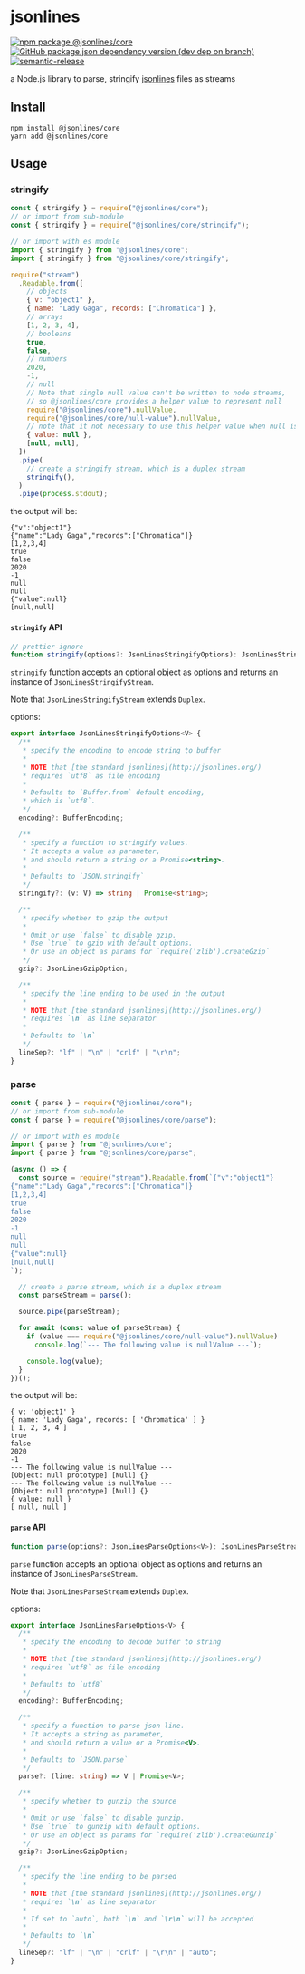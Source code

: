 # jsonlines

[![npm package @jsonlines/core](https://img.shields.io/npm/v/@jsonlines/core?style=flat-square)](http://npm.im/@jsonlines/core)
[![GitHub package.json dependency version (dev dep on branch)](https://img.shields.io/github/package-json/dependency-version/EqualMa/jsonlines/dev/typescript?style=flat-square)]()
[![semantic-release](https://img.shields.io/badge/%20%20%F0%9F%93%A6%F0%9F%9A%80-semantic--release-e10079.svg?style=flat-square)](https://github.com/semantic-release/semantic-release)

a Node.js library to parse, stringify [jsonlines](http://jsonlines.org/) files as streams

## Install

```shell
npm install @jsonlines/core
yarn add @jsonlines/core
```

## Usage

### stringify

```js
const { stringify } = require("@jsonlines/core");
// or import from sub-module
const { stringify } = require("@jsonlines/core/stringify");

// or import with es module
import { stringify } from "@jsonlines/core";
import { stringify } from "@jsonlines/core/stringify";

require("stream")
  .Readable.from([
    // objects
    { v: "object1" },
    { name: "Lady Gaga", records: ["Chromatica"] },
    // arrays
    [1, 2, 3, 4],
    // booleans
    true,
    false,
    // numbers
    2020,
    -1,
    // null
    // Note that single null value can't be written to node streams,
    // so @jsonlines/core provides a helper value to represent null
    require("@jsonlines/core").nullValue,
    require("@jsonlines/core/null-value").nullValue,
    // note that it not necessary to use this helper value when null is in an array or object
    { value: null },
    [null, null],
  ])
  .pipe(
    // create a stringify stream, which is a duplex stream
    stringify(),
  )
  .pipe(process.stdout);
```

the output will be:

```jsonlines
{"v":"object1"}
{"name":"Lady Gaga","records":["Chromatica"]}
[1,2,3,4]
true
false
2020
-1
null
null
{"value":null}
[null,null]
```

#### `stringify` API

```ts
// prettier-ignore
function stringify(options?: JsonLinesStringifyOptions): JsonLinesStringifyStream;
```

`stringify` function accepts an optional object as options and returns an instance of `JsonLinesStringifyStream`.

Note that `JsonLinesStringifyStream` extends `Duplex`.

options:

```ts
export interface JsonLinesStringifyOptions<V> {
  /**
   * specify the encoding to encode string to buffer
   *
   * NOTE that [the standard jsonlines](http://jsonlines.org/)
   * requires `utf8` as file encoding
   *
   * Defaults to `Buffer.from` default encoding,
   * which is `utf8`.
   */
  encoding?: BufferEncoding;

  /**
   * specify a function to stringify values.
   * It accepts a value as parameter,
   * and should return a string or a Promise<string>.
   *
   * Defaults to `JSON.stringify`
   */
  stringify?: (v: V) => string | Promise<string>;

  /**
   * specify whether to gzip the output
   *
   * Omit or use `false` to disable gzip.
   * Use `true` to gzip with default options.
   * Or use an object as params for `require('zlib').createGzip`
   */
  gzip?: JsonLinesGzipOption;

  /**
   * specify the line ending to be used in the output
   *
   * NOTE that [the standard jsonlines](http://jsonlines.org/)
   * requires `\n` as line separator
   *
   * Defaults to `\n`
   */
  lineSep?: "lf" | "\n" | "crlf" | "\r\n";
}
```

### parse

```js
const { parse } = require("@jsonlines/core");
// or import from sub-module
const { parse } = require("@jsonlines/core/parse");

// or import with es module
import { parse } from "@jsonlines/core";
import { parse } from "@jsonlines/core/parse";

(async () => {
  const source = require("stream").Readable.from(`{"v":"object1"}
{"name":"Lady Gaga","records":["Chromatica"]}
[1,2,3,4]
true
false
2020
-1
null
null
{"value":null}
[null,null]
`);

  // create a parse stream, which is a duplex stream
  const parseStream = parse();

  source.pipe(parseStream);

  for await (const value of parseStream) {
    if (value === require("@jsonlines/core/null-value").nullValue)
      console.log(`--- The following value is nullValue ---`);

    console.log(value);
  }
})();
```

the output will be:

```
{ v: 'object1' }
{ name: 'Lady Gaga', records: [ 'Chromatica' ] }
[ 1, 2, 3, 4 ]
true
false
2020
-1
--- The following value is nullValue ---
[Object: null prototype] [Null] {}
--- The following value is nullValue ---
[Object: null prototype] [Null] {}
{ value: null }
[ null, null ]
```

#### `parse` API

```ts
function parse(options?: JsonLinesParseOptions<V>): JsonLinesParseStream;
```

`parse` function accepts an optional object as options
and returns an instance of `JsonLinesParseStream`.

Note that `JsonLinesParseStream` extends `Duplex`.

options:

```ts
export interface JsonLinesParseOptions<V> {
  /**
   * specify the encoding to decode buffer to string
   *
   * NOTE that [the standard jsonlines](http://jsonlines.org/)
   * requires `utf8` as file encoding
   *
   * Defaults to `utf8`
   */
  encoding?: BufferEncoding;

  /**
   * specify a function to parse json line.
   * It accepts a string as parameter,
   * and should return a value or a Promise<V>.
   *
   * Defaults to `JSON.parse`
   */
  parse?: (line: string) => V | Promise<V>;

  /**
   * specify whether to gunzip the source
   *
   * Omit or use `false` to disable gunzip.
   * Use `true` to gunzip with default options.
   * Or use an object as params for `require('zlib').createGunzip`
   */
  gzip?: JsonLinesGzipOption;

  /**
   * specify the line ending to be parsed
   *
   * NOTE that [the standard jsonlines](http://jsonlines.org/)
   * requires `\n` as line separator
   *
   * If set to `auto`, both `\n` and `\r\n` will be accepted
   *
   * Defaults to `\n`
   */
  lineSep?: "lf" | "\n" | "crlf" | "\r\n" | "auto";
}
```
